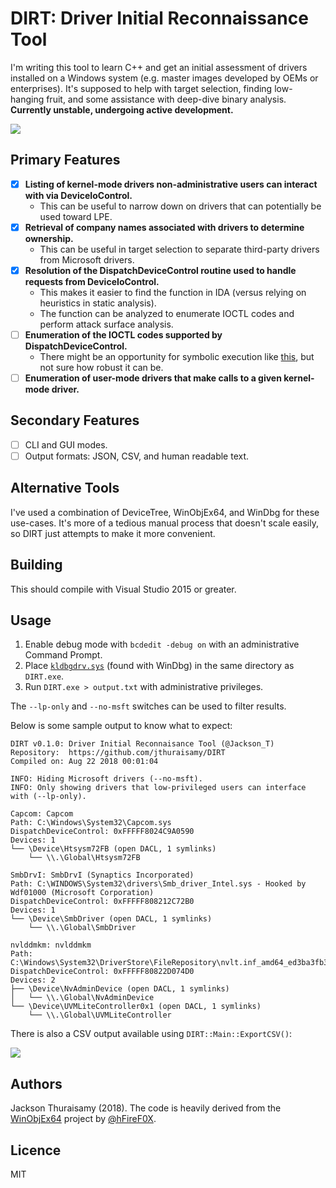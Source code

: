 # DIRT: Driver Initial Reconnaissance Tool

I'm writing this tool to learn C++ and get an initial assessment of drivers installed on a Windows system (e.g. master images developed by OEMs or enterprises). It's supposed to help with target selection, finding low-hanging fruit, and some assistance with deep-dive binary analysis. **Currently unstable, undergoing active development.**

[![](https://ci.appveyor.com/api/projects/status/github/jthuraisamy/DIRT?branch=master&svg=true&passingText=Download)](https://ci.appveyor.com/project/jthuraisamy/dirt/build/artifacts)

## Primary Features

- [x] **Listing of kernel-mode drivers non-administrative users can interact with via DeviceIoControl.**
  - This can be useful to narrow down on drivers that can potentially be used toward LPE.
- [x] **Retrieval of company names associated with drivers to determine ownership.**
  - This can be useful in target selection to separate third-party drivers from Microsoft drivers.
- [x] **Resolution of the DispatchDeviceControl routine used to handle requests from DeviceIoControl.**
  - This makes it easier to find the function in IDA (versus relying on heuristics in static analysis).
  - The function can be analyzed to enumerate IOCTL codes and perform attack surface analysis.
- [ ] **Enumeration of the IOCTL codes supported by DispatchDeviceControl.**
  - There might be an opportunity for symbolic execution like [this](http://jackson.thuraisamy.me/pyexz3-hevd.html), but not sure how robust it can be.
- [ ] **Enumeration of user-mode drivers that make calls to a given kernel-mode driver.**

## Secondary Features

- [ ] CLI and GUI modes.
- [ ] Output formats: JSON, CSV, and human readable text.

## Alternative Tools

I've used a combination of DeviceTree, WinObjEx64, and WinDbg for these use-cases. It's more of a tedious manual process that doesn't scale easily, so DIRT just attempts to make it more convenient.

## Building

This should compile with Visual Studio 2015 or greater.

## Usage

1. Enable debug mode with `bcdedit -debug on` with an administrative Command Prompt.
2. Place [`kldbgdrv.sys`](https://github.com/hfiref0x/WinObjEx64/raw/master/Source/drvstore/kldbgdrv.sys) (found with WinDbg) in the same directory as `DIRT.exe`.
3. Run `DIRT.exe > output.txt` with administrative privileges.

The `--lp-only` and `--no-msft` switches can be used to filter results.

Below is some sample output to know what to expect:

```
DIRT v0.1.0: Driver Initial Reconnaisance Tool (@Jackson_T)
Repository:  https://github.com/jthuraisamy/DIRT
Compiled on: Aug 22 2018 00:01:04

INFO: Hiding Microsoft drivers (--no-msft).
INFO: Only showing drivers that low-privileged users can interface with (--lp-only).

Capcom: Capcom
Path: C:\Windows\System32\Capcom.sys
DispatchDeviceControl: 0xFFFFF8024C9A0590
Devices: 1
└── \Device\Htsysm72FB (open DACL, 1 symlinks)
    └── \\.\Global\Htsysm72FB

SmbDrvI: SmbDrvI (Synaptics Incorporated)
Path: C:\WINDOWS\System32\drivers\Smb_driver_Intel.sys - Hooked by Wdf01000 (Microsoft Corporation)
DispatchDeviceControl: 0xFFFFF808212C72B0
Devices: 1
└── \Device\SmbDriver (open DACL, 1 symlinks)
    └── \\.\Global\SmbDriver

nvlddmkm: nvlddmkm
Path: C:\Windows\System32\DriverStore\FileRepository\nvlt.inf_amd64_ed3ba3fb30d4dd86\nvlddmkm.sys
DispatchDeviceControl: 0xFFFFF80822D074D0
Devices: 2
├── \Device\NvAdminDevice (open DACL, 1 symlinks)
│   └── \\.\Global\NvAdminDevice
└── \Device\UVMLiteController0x1 (open DACL, 1 symlinks)
    └── \\.\Global\UVMLiteController
```

There is also a CSV output available using `DIRT::Main::ExportCSV()`:

![](https://i.imgur.com/lTefDUR.png)

## Authors

Jackson Thuraisamy (2018). The code is heavily derived from the [WinObjEx64](https://github.com/hfiref0x/WinObjEx64) project by [@hFireF0X](https://twitter.com/hfiref0x?lang=en).

## Licence

MIT
